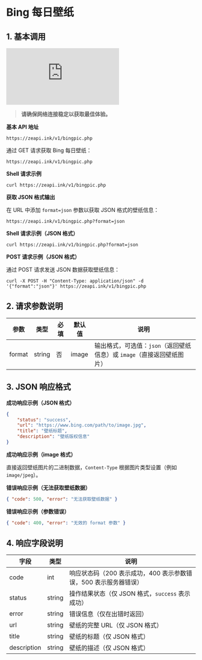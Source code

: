 # Bing 每日壁纸

## 1. 基本调用
![API调用Demo](https://zeapi.ink/v1/bingpic.php?format=image)

> **请确保网络连接稳定以获取最佳体验。**

**基本 API 地址**

```url
https://zeapi.ink/v1/bingpic.php
```

通过 GET 请求获取 Bing 每日壁纸：

```url
https://zeapi.ink/v1/bingpic.php
```

**Shell 请求示例**

```shell
curl https://zeapi.ink/v1/bingpic.php
```

**获取 JSON 格式输出**

在 URL 中添加 `format=json` 参数以获取 JSON 格式的壁纸信息：

```url
https://zeapi.ink/v1/bingpic.php?format=json
```

**Shell 请求示例（JSON 格式）**

```shell
curl https://zeapi.ink/v1/bingpic.php?format=json
```

**POST 请求示例（JSON 格式）**

通过 POST 请求发送 JSON 数据获取壁纸信息：

```shell
curl -X POST -H "Content-Type: application/json" -d '{"format":"json"}' https://zeapi.ink/v1/bingpic.php
```

## 2. 请求参数说明

| 参数   | 类型   | 必填 | 默认值 | 说明                              |
|--------|--------|------|--------|----------------------------------|
| format | string | 否   | image  | 输出格式，可选值：`json`（返回壁纸信息）或 `image`（直接返回壁纸图片） |

## 3. JSON 响应格式

**成功响应示例（JSON 格式）**

```json
{
    "status": "success",
    "url": "https://www.bing.com/path/to/image.jpg",
    "title": "壁纸标题",
    "description": "壁纸版权信息"
}
```

**成功响应示例（image 格式）**

直接返回壁纸图片的二进制数据，`Content-Type` 根据图片类型设置（例如 `image/jpeg`）。

**错误响应示例（无法获取壁纸数据）**

```json
{ "code": 500, "error": "无法获取壁纸数据" }
```

**错误响应示例（参数错误）**

```json
{ "code": 400, "error": "无效的 format 参数" }
```

## 4. 响应字段说明

| 字段        | 类型   | 说明                                          |
|-------------|--------|----------------------------------------------|
| code        | int    | 响应状态码（200 表示成功，400 表示参数错误，500 表示服务器错误） |
| status      | string | 操作结果状态（仅 JSON 格式，`success` 表示成功） |
| error       | string | 错误信息（仅在出错时返回）                   |
| url         | string | 壁纸的完整 URL（仅 JSON 格式） |
| title       | string | 壁纸的标题（仅 JSON 格式） |
| description | string | 壁纸的描述（仅 JSON 格式） |